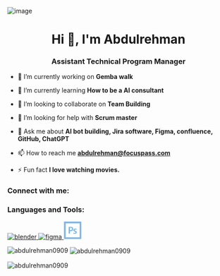 ![image](https://github.com/Abdulrehman0909/Abdulrehman0909/assets/142018449/533091b0-2446-4f0c-b78e-3ce17f23bec9)


<h1 align="center">Hi 👋, I'm Abdulrehman</h1>
<h3 align="center">Assistant Technical Program Manager</h3>


- 🔭 I’m currently working on **Gemba walk**

- 🌱 I’m currently learning **How to be a AI consultant**

- 👯 I’m looking to collaborate on **Team Building**

- 🤝 I’m looking for help with **Scrum master**

- 💬 Ask me about **AI bot building, Jira software, Figma, confluence, GitHub, ChatGPT**

- 📫 How to reach me **abdulrehman@focuspass.com**

- ⚡ Fun fact **I love watching movies.**

<h3 align="left">Connect with me:</h3>
<p align="left">
</p>

<h3 align="left">Languages and Tools:</h3>
<p align="left"> <a href="https://www.blender.org/" target="_blank" rel="noreferrer"> <img src="https://download.blender.org/branding/community/blender_community_badge_white.svg" alt="blender" width="40" height="40"/> </a> <a href="https://www.figma.com/" target="_blank" rel="noreferrer"> <img src="https://www.vectorlogo.zone/logos/figma/figma-icon.svg" alt="figma" width="40" height="40"/> </a> <a href="https://www.photoshop.com/en" target="_blank" rel="noreferrer"> <img src="https://raw.githubusercontent.com/devicons/devicon/master/icons/photoshop/photoshop-line.svg" alt="photoshop" width="40" height="40"/> </a> </p>

<p><img align="left" src="https://github-readme-stats.vercel.app/api/top-langs?username=abdulrehman0909&show_icons=true&locale=en&layout=compact" alt="abdulrehman0909" /></p>

<p>&nbsp;<img align="center" src="https://github-readme-stats.vercel.app/api?username=abdulrehman0909&show_icons=true&locale=en" alt="abdulrehman0909" /></p>

<p><img align="center" src="https://github-readme-streak-stats.herokuapp.com/?user=abdulrehman0909&" alt="abdulrehman0909" /></p>

